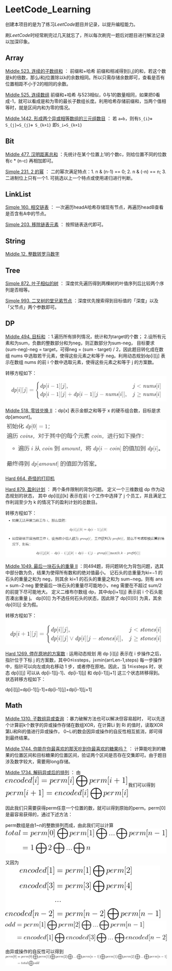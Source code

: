 # LeetCode_Learning
创建本项目的是为了练习*LeetCode*题目并记录，以提升编程能力。

刷*LeetCode*时经常刷完过几天就忘了，所以每次刷完一题后对题目进行解法记录以加深印象。
## Array
[Middle 523. 连续的子数组和](https://leetcode-cn.com/problems/continuous-subarray-sum/) ： 前缀和+哈希  前缀和相减得到[i,j]的和，若这个数是k的倍数，那么i和j位置除以k的余数相同。所以只需存储余数即可，查看是否有位置相距不小于2的相同的余数。

[Middle 525. 连续数组](https://leetcode-cn.com/problems/contiguous-array/) 前缀和+哈希  与523相似，0与1的数量相同，如果把0看成-1，就可以看成是和为零的最长子数组长度。利用哈希存储前缀和，当两个值相等时，就是区间内和为零的情况。

[Middle 1442. 形成两个异或相等数组的三元组数目](https://leetcode-cn.com/problems/count-triplets-that-can-form-two-arrays-of-equal-xor/) ：
若 `a=b`，则有`S_{i}⊕ S_{j}=S_{j}⊕ S_{k+1}` 即`S_i=S_{k+1}`
## Bit
[Middle 477. 汉明距离总和](https://leetcode-cn.com/problems/total-hamming-distance) ：先统计在某个位置上1的个数c，则给位置不同的位数有c * (n-c) 再相加即可。

[Simple 231. 2 的幂](https://leetcode-cn.com/problems/power-of-two/) ： 二的幂次满足特点：1. n & (n-1) == 0; 2. n & (-n) == n; 3. 二进制位上只有一个1.   可挑选以上一个特点或使用递归进行判断。
## LinkList
[Simple 160. 相交链表](https://leetcode-cn.com/problems/intersection-of-two-linked-lists/) ： 一次遍历headA哈希存储现有节点，再遍历headB查看是否含有A中的节点。

[Simple 203. 移除链表元素](https://leetcode-cn.com/problems/remove-linked-list-elements/) ： 按照链表迭代即可。
## String
[Middle 12. 整数转罗马数字](https://leetcode-cn.com/problems/integer-to-roman)

## Tree
[Simple 872. 叶子相似的树](https://leetcode-cn.com/problems/leaf-similar-trees) ：
深度优先遍历得到两棵树的叶值序列后比较两个序列是否相等。

[Simple 993. 二叉树的堂兄弟节点](https://leetcode-cn.com/problems/cousins-in-binary-tree) ：深度优先搜索得到目标值的「深度」以及「父节点」两个参数即可。
## DP
[Middle 494. 目标和](https://leetcode-cn.com/problems/target-sum/) ：1.遍历所有排列情况，统计和为target的个数； 2.设所有元素和为sum，负数的整数部分和为neg，则正数部分为sum-neg，
目标要求(sum-neg)-neg = target，可得neg = (sum - target) / 2，因此题目转化成在数组 nums 中选取若干元素，使得这些元素之和等于 neg。利用动态规划dp[i][j] 表示在数组 nums 的前 i 个数中选取元素，使得这些元素之和等于 j 的方案数。

转移方程如下：![image](pics/Problem_494/Problem_494.png)

[Middle 518. 零钱兑换 II](https://leetcode-cn.com/problems/coin-change-2/) ：dp[x] 表示金额之和等于 x 的硬币组合数，目标是求 dp[amount]。
![image](pics/Problem_518/Problem_518.png)

[Hard 664. 奇怪的打印机](https://leetcode-cn.com/problems/strange-printer)

[Hard 879. 盈利计划](https://leetcode-cn.com/problems/profitable-schemes/) ： 两个条件限制的背包问题。 定义一个三维数组 dp 作为动态规划的状态，
其中 dp[i][j][k] 表示在前 i 个工作中选择了 j 个员工，并且满足工作利润至少为 k 的情况下的盈利计划的总数目。

转移方程如下：![image](pics/Problem_879/Problem_879.png)

[Middle 1049. 最后一块石头的重量 II](https://leetcode-cn.com/problems/last-stone-weight-ii/) ：同494题，将问题转化为背包问题，选其中部分数为负，结果为使得所有数和的绝对值最小。
记石头的总重量为ki=−1 的石头的重量之和为 neg，则其余 ki=1 的石头的重量之和为 sum−neg。则有 ans = sum−2⋅neg 要使最后一块石头的重量尽可能地小，neg 需要在不超过 sum/2 的前提下尽可能地大。
定义二维布尔数组 dp，其中dp[i+1][j] 表示前 i 个石头能否凑出重量 j。 dp[0][] 为不选任何石头的状态，因此除了 dp[0][0] 为真，其余 dp[0][j] 全为假。

转移方程如下：![image](pics/Problem_1049/Problem_1049.png)


[Hard 1269. 停在原地的方案数](https://leetcode-cn.com/problems/number-of-ways-to-stay-in-the-same-place-after-some-steps) :
运用动态规划 用 dp [i][j] 表示在 i 步操作之后，指针位于下标 j 的方案数，其中0≤i≤steps，j≤min(arrLen-1,steps)
每一步操作中，指针可以向左或向右移动 1 步，或者停在原地。因此，当 1≤i≤steps 时，状态 dp[i][j] 可以从 dp[i-1][j-1]、dp[i-1][j] 和 dp[i-1][j+1] 这三个状态转移得到。状态转移方程如下：

dp[i][j]=dp[i-1][j-1]+dp[i-1][j]+dp[i-1][j+1]


## Math
[Middle 1310. 子数组异或查询](https://leetcode-cn.com/problems/decode-xored-permutation) ：暴力破解方法也可以解决但容易超时，
可以先逐个计算前k个数字的异或操作存储在数组XOR，在计算Li 到 Ri 的值时，读取XOR第Li和Ri的值进行异或操作，
0~Li的数会因异或操作的自反性相互抵消，即可得到最终结果。

[Middle 1744. 你能在你最喜欢的那天吃到你最喜欢的糖果吗？](https://leetcode-cn.com/problems/can-you-eat-your-favorite-candy-on-your-favorite-day/) ： 计算能吃到的糖果的位置区间和目标糖果的位置区间，验证两个区间是否存在交集即可。由于题目涉及数字较大，需要用long存储。

[Middle 1734. 解码异或后的排列](https://leetcode-cn.com/problems/decode-xored-permutation) ：
由 ![image](pics/Problem_1734/Problem_1734_1.gif) 我们可以得到 ![image](pics/Problem_1734/Problem_1734_2.gif)

因此我们只需要获得perm任意一个位置的数，就可以得到原始的perm。perm[0]是最容易获得的，通过下述方法：

perm数组是由1~n的整数排列而成，由此我们可以计算 ![image](pics/Problem_1734/Problem_1734_3.gif)

又因为
![image](pics/Problem_1734/Problem_1734_4.gif)
![image](pics/Problem_1734/Problem_1734_5.gif)

由异或操作的自反性可以得到
![image](pics/Problem_1734/Problem_1734_6.gif)
